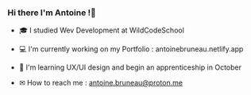 ### Hi there I'm Antoine !👋

- 🎓 I studied Wev Development at WildCodeSchool

- 💻 I'm currently working on my Portfolio : antoinebruneau.netlify.app

- 🌱 I'm learning UX/UI design and begin an apprenticeship in October

- ✉  How to reach me : antoine.bruneau@proton.me
<!--
**Krxms/krxms** is a ✨ _special_ ✨ repository because its `README.md` (this file) appears on your GitHub profile.

Here are some ideas to get you started:

- 🔭 I’m currently working on ...
- 🌱 I’m currently learning ...
- 👯 I’m looking to collaborate on ...
- 🤔 I’m looking for help with ...
- 💬 Ask me about ...
- 📫 How to reach me: ...
- 😄 Pronouns: ...
- ⚡ Fun fact: ...
-->
